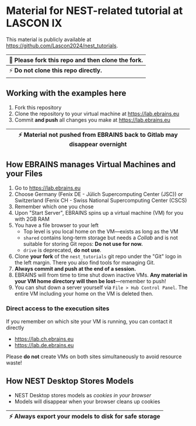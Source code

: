 # Material for NEST-related tutorial at LASCON IX

This material is publicly available at https://github.com/Lascon2024/nest_tutorials.

| :memo:  Please **fork** this repo and then clone the fork. |
|------------------------------------------------------------|
| :zap:  **Do not clone this repo directly.** |

## Working with the examples here

1. Fork this repository
1. Clone the repository to your virtual machine at https://lab.ebrains.eu
1. Commit **and push** all changes you make at https://lab.ebrains.eu

| :zap:  Material not pushed from EBRAINS back to Gitlab may **disappear overnight** |
|------------------------------------------------------------------------------------|


## How EBRAINS manages Virtual Machines and your Files

1. Go to https://lab.ebrains.eu
1. Choose Germany (Fenix DE - Jülich Supercomputing Center (JSC))
      or Switzerland (Fenix CH - Swiss National Supercomputing Center
      (CSCS)
1. Remember which one you chose
1. Upon "Start Server", EBRAINS spins up a virtual machine (VM) for
   you with 2GB RAM
1. You have a file browser to your left
   - Top level is you local home on the VM—exists as long as the VM
   - `shared` contains long-term storage but needs a *Collab* and is
     not suitable for storing Git repos: **Do not use for now.**
   - `drive` is deprecated, **do not use**.
1. Clone **your fork** of the `nest_tutorials` git repo under the
   "Git" logo in the left margin. There you also find tools for
   managing Git.
1. **Always commit and push at the end of a session.**
1. EBRAINS will from time to time shut down inactive VMs. **Any
   material in your VM home directory will then be lost**—remember to
   push!
1. You can shut down a server yourself via `File > Hub Control
   Panel`. The entire VM including your home on the VM is deleted
   then.
   
### Direct access to the execution sites

If you remember on which site your VM is running, you can contact it
directly

- https://lab.ch.ebrains.eu
- https://lab.de.ebrains.eu

Please **do not** create VMs on both sites simultaneously to avoid
resource waste!


## How NEST Desktop Stores Models

- NEST Desktop stores models as *cookies in your browser*
- Models will disappear when your browser cleans up cookies

| :zap: Always **export your models** to disk for safe storage |
|--------------------------------------------------------------|




